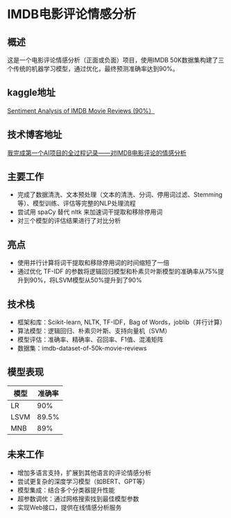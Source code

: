 # IMDB电影评论情感分析
## 概述
这是一个电影评论情感分析（正面或负面）项目，使用IMDB 50K数据集构建了三个传统的机器学习模型，通过优化，最终预测准确率达到90%。

## kaggle地址
[Sentiment Analysis of IMDB Movie Reviews (90%）](https://www.kaggle.com/code/chenxucool/sentiment-analysis-of-imdb-movie-reviews-90)

## 技术博客地址
[我完成第一个AI项目的全过程记录——对IMDB电影评论的情感分析](https://blog.csdn.net/weixin_43221845/article/details/141826318?csdn_share_tail=%7B%22type%22:%22blog%22,%22rType%22:%22article%22,%22rId%22:%22141826318%22,%22source%22:%22weixin_43221845%22%7D)

## 主要工作
- 完成了数据清洗、文本预处理（文本的清洗、分词、停用词过滤、Stemming 等）、模型训练、评估等完整的NLP处理流程
- 尝试用 spaCy 替代 nltk 来加速词干提取和移除停用词
- 对三个模型的评估结果进行了对比分析

## 亮点
- 使用并行计算将词干提取和移除停用词的时间缩短了一倍
- 通过优化 TF-IDF 的参数将逻辑回归模型和朴素贝叶斯模型的准确率从75%提升到90%，将LSVM模型从50%提升到了90%

## 技术栈
- 框架和库：Scikit-learn, NLTK, TF-IDF，Bag of Words，joblib（并行计算）
- 算法模型：逻辑回归、朴素贝叶斯、支持向量机（SVM）
- 模型评估：准确率、精确率、召回率、F1值、混淆矩阵
- 数据集：imdb-dataset-of-50k-movie-reviews

## 模型表现

| 模型        | 准确率  |
|-------------|---------|
| LR        | 90%     |
| LSVM | 89.5%     |
| MNB | 89%     |

## 未来工作
- 增加多语言支持，扩展到其他语言的评论情感分析
- 尝试更复杂的深度学习模型（如BERT、GPT等）
- 模型集成：结合多个分类器提升性能
- 超参数调优：通过网格搜索找到最佳模型参数
- 实现Web接口，提供在线情感分析服务
